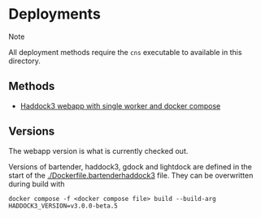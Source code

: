 # Deployments

> [!NOTE]
> All deployment methods require the `cns` executable to available in this directory.

## Methods

* [Haddock3 webapp with single worker and docker compose](arq/README.md)

## Versions

The webapp version is what is currently checked out.

Versions of bartender, haddock3, gdock and lightdock are defined in the start of the [./Dockerfile.bartenderhaddock3](./Dockerfile.bartenderhaddock3) file. They can be overwritten during build with

```shell
docker compose -f <docker compose file> build --build-arg HADDOCK3_VERSION=v3.0.0-beta.5
```
